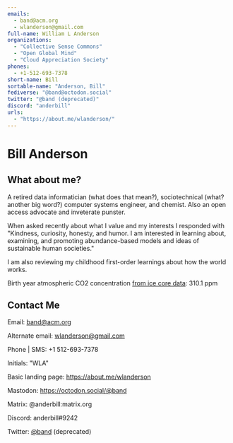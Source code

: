 ```yaml
---
emails: 
  - band@acm.org
  - wlanderson@gmail.com
full-name: William L Anderson
organizations: 
  - "Collective Sense Commons"
  - "Open Global Mind"
  - "Cloud Appreciation Society"
phones:
  - +1-512-693-7378
short-name: Bill
sortable-name: "Anderson, Bill"
fediverse: "@band@octodon.social"
twitter: "@band (deprecated)"
discord: "anderbill"
urls: 
  - "https://about.me/wlanderson/"
---
```

# Bill Anderson

## What about me?
A retired data informatician (what does that mean?), sociotechnical (what? another big word?) computer systems engineer, and chemist. Also an open access advocate and inveterate punster.

When asked recently about what I value and my interests I responded with "Kindness, curiosity, honesty, and humor. I am interested in learning about, examining, and promoting abundance-based models and ideas of sustainable human societies."

I am also reviewing my childhood first-order learnings about how the world works.

Birth year atmospheric CO2 concentration [from ice core data](https://cdiac.ess-dive.lbl.gov/ftp/trends/co2/lawdome.combined.dat): 310.1 ppm

## Contact Me

Email: band@acm.org

Alternate email: wlanderson@gmail.com

Phone | SMS: +1 512-693-7378

Initials: "WLA"

Basic landing page: https://about.me/wlanderson

Mastodon: https://octodon.social/@band  

Matrix: @anderbill:matrix.org

Discord: anderbill#9242

Twitter: [@band](https://twitter.com/band) (deprecated)  